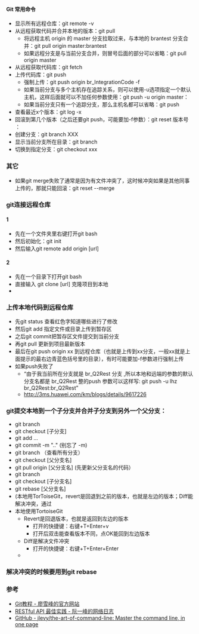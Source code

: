 #### Git 常用命令
- 显示所有远程仓库：git remote -v 
- 从远程获取代码并合并本地的版本：git pull
    - 将远程主机 origin 的 master 分支拉取过来，与本地的 brantest 分支合并：git pull origin master:brantest
    - 如果远程分支是与当前分支合并，则冒号后面的部分可以省略：git pull origin master
- 从远程获取代码库：git fetch
- 上传代码库：git push
    - 强制上传：git push origin br_IntegrationCode -f 
    - 如果当前分支与多个主机存在追踪关系，则可以使用-u选项指定一个默认主机，这样后面就可以不加任何参数使用：git push -u origin master：
    - 如果当前分支只有一个追踪分支，那么主机名都可以省略：git push
- 查看最近x个版本：git log -x 
- 回滚到第几个版本（之后还要git push，可能要加-f参数）：git reset 版本号 ：
- 创建分支：git branch XXX
- 显示当前分支所在目录：git branch
- 切换到指定分支：git checkout xxx

### 其它
- 如果git merge失败了通常是因为有文件冲突了，这时候冲突如果是其他同事上传的，那就只能回滚：git reset --merge

### git连接远程仓库
#### 1
- 先在一个文件夹里右键打开git bash
- 然后初始化：git init
- 然后输入git remote add origin [url]

#### 2
- 先在一个目录下打开git bash
- 直接输入 git clone [url] 克隆项目到本地
- 


### 上传本地代码到远程仓库
- 先git status 查看红色字知道哪些进行了修改
- 然后git add 指定文件或目录上传到暂存区
- 之后git commit把暂存区文件提交到当前分支
- 再git pull 更新到项目最新版本
- 最后在git push origin xx 到远程仓库（也就是上传到xx分支，一般xx就是上面提示的最右边青蓝色括号里的目录），有时可能要加-f参数进行强制上传
- 如果push失败了
    - “由于我当前所在分支就是 br_Q2Rest 分支 ,所以本地和远端的参数的默认分支名都是 br_Q2Rest 整的push 参数可以这样写: git push -u lhz br_Q2Rest:br_Q2Rest” 
    - http://3ms.huawei.com/km/blogs/details/9617226

### git提交本地到一个子分支并合并子分支到另外一个父分支：
- git branch
- git checkout [子分支]
- git add ...
- git commit -m ".."  (别忘了 -m)
- git branch （查看所有分支）
- git checkout [父分支名]
- git pull origin [父分支名]  (先更新父分支名的代码）
- git branch
- git checkout [子分支名]
- git rebase [父分支名]
- (本地用TorToiseGit，revert是回退到之前的版本，也就是左边的版本；Diff能解决冲突，通过
- 本地使用TortoiseGit
    - Revert是回退版本，也就是返回到左边的版本
        - 打开的快捷键：右键+T+Enter+v 
        - 打开后双击能查看版本不同，点OK能回到左边版本
    - Diff是解决文件冲突
        - 打开的快捷键：右键+T+Enter+Enter
    - 
### 解决冲突的时候要用到git rebase


### 参考
- [Git教程 - 廖雪峰的官方网站](https://www.liaoxuefeng.com/wiki/896043488029600)
- [RESTful API 最佳实践 - 阮一峰的网络日志](http://www.ruanyifeng.com/blog/2018/10/restful-api-best-practices.html)
- [GitHub - jlevy/the-art-of-command-line: Master the command line, in one page](https://github.com/jlevy/the-art-of-command-line/blob/master/README-zh.md)
